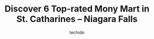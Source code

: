 ---
layout: ampstory
image: https://i0.wp.com/www.auto.or.id/wp-content/uploads/2023/06/money-mart-0-st-catharines-niagara-falls-1686324938.jpeg?resize=640,853
author: techidn
featured: false
description: St. Catharines – Niagara Falls, Ontario, Canada is a haven for Mony Mart enthusiasts, boasting an impressive array of 6 top-notch establishments. Whether youre a seasoned connoisseur or s
title: Discover 6 Top-rated Mony Mart in St. Catharines – Niagara Falls
cover:
   title: Discover 6 Top-rated Mony Mart in St. Catharines – Niagara Falls
   subtitle: AUTO.OR.ID
   background: https://www.auto.or.id/wp-content/uploads/2023/06/money-mart-0-st-catharines-niagara-falls-1686324938.jpeg

pages: 
 - layout: thirds
   top: <h1>#1 Money Mart</h1>
   bottom: "<p>Very friendly and professional service, Arlene was more than helpful like always every time I see her shes very pleasant and politeRecommend everyone to come use their</p>"
   background: https://www.auto.or.id/wp-content/uploads/2023/06/money-mart-1-st-catharines-niagara-falls-1686324939.jpeg
   backgroundblur: true
 - layout: thirds
   top: <h1>#2 Money Mart</h1>
   bottom: "<p>132 Hartzel Rd, St. Catharines, ON L2P 1N7, Canada</p>"
   background: https://images.unsplash.com/photo-1639927671345-157606d5ac2e?ixlib=rb-4.0.3&ixid=MnwxMjA3fDB8MHxwaG90by1wYWdlfHx8fGVufDB8fHx8&auto=format&fit=crop&w=640&h=853&q=80
   cta:
      link: https://www.auto.or.id/discover-6-top-rated-mony-mart-in-st-catharines-niagara-falls/
      text: Discover 6 Top-rated Mony Mart in St. Catharines – Niagara Falls
 - layout: thirds
   top: <h1>#3 Money Mart</h1>
   bottom: "<p>6161 Thorold Stone Rd Ste. 7A, Niagara Falls, ON L2J 1A4, Canada</p>"
   background: https://images.unsplash.com/photo-1554708893-e11aa45b9bbf?ixlib=rb-4.0.3&ixid=MnwxMjA3fDB8MHxwaG90by1wYWdlfHx8fGVufDB8fHx8&auto=format&fit=crop&w=640&h=853&q=80
   cta:
      link: https://www.auto.or.id/discover-6-top-rated-mony-mart-in-st-catharines-niagara-falls/
      text: Discover 6 Top-rated Mony Mart in St. Catharines – Niagara Falls
 - layout: thirds
   top: <h1>#4 Money Mart</h1>
   bottom: "<p>220 Welland Ave, St. Catharines, ON L2R 2P5, Canada</p>"
   background: https://images.unsplash.com/photo-1583169215889-68d12eea7c1e?ixlib=rb-4.0.3&ixid=MnwxMjA3fDB8MHxwaG90by1wYWdlfHx8fGVufDB8fHx8&auto=format&fit=crop&w=640&h=853&q=80
   cta:
      link: https://www.auto.or.id/discover-6-top-rated-mony-mart-in-st-catharines-niagara-falls/
      text: Discover 6 Top-rated Mony Mart in St. Catharines – Niagara Falls
 - layout: thirds
   top: <h1>#5 Money Mart</h1>
   bottom: "<p>7000 McLeod Rd #14, Niagara Falls, ON L2G 7K3, Canada</p>"
   background: https://images.unsplash.com/photo-1502158895-0d817974dfaf?ixlib=rb-4.0.3&ixid=MnwxMjA3fDB8MHxwaG90by1wYWdlfHx8fGVufDB8fHx8&auto=format&fit=crop&w=640&h=853&q=80
   cta:
      link: https://www.auto.or.id/discover-6-top-rated-mony-mart-in-st-catharines-niagara-falls/
      text: Discover 6 Top-rated Mony Mart in St. Catharines – Niagara Falls

 - layout: thirds
   middle: Continue reading...
   background: https://images.unsplash.com/photo-1610684003787-d6a8c36b8547?ixlib=rb-4.0.3&ixid=MnwxMjA3fDB8MHxwaG90by1wYWdlfHx8fGVufDB8fHx8&auto=format&fit=crop&w=640&h=853&q=80
   cta:
      link: https://www.auto.or.id/discover-6-top-rated-mony-mart-in-st-catharines-niagara-falls/
      text: Discover 6 Top-rated Mony Mart in St. Catharines – Niagara Falls

---